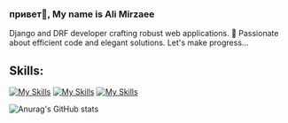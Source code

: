 ### привет👋, My name is Ali Mirzaee
<!--
![](https://github.com/PsychoProg/PsychoProg/blob/main/mando.jpg)
 -->
Django and DRF developer crafting robust web applications. 🚀 Passionate about efficient code and elegant solutions. Let's make progress...

## Skills:
[![My Skills](https://skillicons.dev/icons?i=python)](https://skillicons.dev) 
[![My Skills](https://skillicons.dev/icons?i=django)](https://skillicons.dev) 
[![My Skills](https://skillicons.dev/icons?i=linux)](https://skillicons.dev)

![Anurag's GitHub stats](https://github-readme-stats.vercel.app/api?username=anuraghazra&show_icons=true&theme=transparent)
